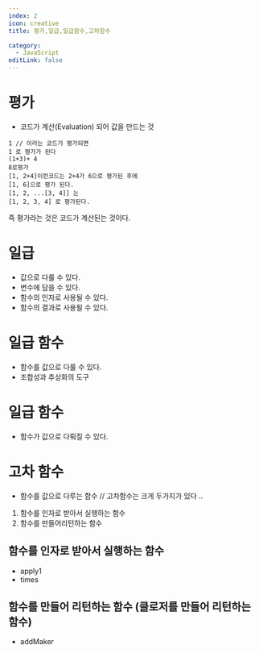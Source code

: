 ```yaml
---
index: 2
icon: creative
title: 평가,일급,일급함수,고차함수

category:
  - JavaScript
editLink: false
---
```

<script>const log = console.log;</script>

# 평가
- 코드가 계산(Evaluation) 되어 값을 만드는 것

```
1 // 이라는 코드가 평가되면 
1 로 평가가 된다
(1+3)+ 4
8로평가
[1, 2+4]이런코드는 2+4가 6으로 평가된 후에
[1, 6]으로 평가 된다.
[1, 2, ...[3, 4]] 는 
[1, 2, 3, 4] 로 평가된다.

```
즉 평가라는 것은 코드가 계산된는 것이다.

# 일급
- 값으로 다룰 수 있다.
- 변수에 담을 수 있다.
- 함수의 인자로 사용될 수 있다.
- 함수의 결과로 사용될 수 있다.

<script>
  const a = 10; // 10이라는 값을 a 라는 변수에 담을 수 있고, 이 값은 값으로 다룰 수 있다
  const add10 = a => a + 10; // add10의 인자로 a가 사용 될 수 있다.
  const r = add10(a); // 함수의 결과로 사용 될 수 있다.
  // log(r);
</script>

# 일급 함수
- 함수를 값으로 다룰 수 있다.
- 조합성과 추상화의 도구

<script>
  const add5 = a => a + 5; // 함수를 값으로 담을 수 있다. 변수에 함수를 담아서 다룰 수 있다
  log(add5); // a => a+5
  log(add5(5)); // 평가에서 값을 다른 함수로 전달 가능 //10

  const f1 = () => () => 1; // 함수가 일급이라는 것은 함수의 결과값으로 함수가 사용되어 질 수 있다는 것 
                          // f1 이라는 함수는 실행됐을 떄 다시 함수를 리턴할 수 있다.
  log(f1()); // 실행한 결과를 전달하면 함수가 출력 // () => 1  // 이 함수의 결과는 함수

  const f2 = f1(); // 이런 함수는 다시 이렇게 다른 변수에 담을 수 있고
  log(f2); // 같은 값 출력 () => 
  log(f2()); // 담겨진 함수를 원하는 시점에 평가해서 결과를 만들 수 있다. 

//자바스크립트에서 함수가 일급이라는 이야기는 자바스크립트에서 조합성과 추상화의 도구로 함수를 잘 사용 할 수 있다는 이야기
//이러한 이야기를 앞으로 강의에서 살펴보는 것  
</script>


<script>const log = console.log</script>

# 일급 함수
- 함수가 값으로 다뤄질 수 있다.

# 고차 함수
- 함수를 값으로 다루는 함수 
// 고차함수는 크게 두가지가 있다 ..
1. 함수를 인자로 받아서 실행하는 함수  
2. 함수를 만들어리턴하는 함수

## 함수를 인자로 받아서 실행하는 함수
- apply1
- times

<script>
  const apply1 = f => f(1); // 함수를 받아서 함수에 1을 적용하는 함수 함수를 인자값으로 다루고 있기 때문에 
  // 고차함수라고 부른다 
  const add2 = a => a + 2;
  log(apply1(add2)); // f(1) => 이런샘 (a=> a+2)(1);
  log(apply1(a => a - 1)); //apply1은 함수를 받아서 함수를 실행하는 프로그램이니까 다른 함수 넣을 수 도 있다.

  const times = (f, n) => {  // 함수를 만들어서 n 만큼 실행할 때 실행한 번째도 f에 전달하는
    let i = -1;
    while (++i < n) f(i);
  };

  times(log, 3); // log(0) , log(1) ,log)(2) 

  times(a => log(a + 10), 3);

  // 함수를 인자로 받아서 실행하면서 원하는 인자를 적용하는 함수 이런 프로그램을 applicative?프로그램 이라고도 한다.
</script>

## 함수를 만들어 리턴하는 함수 (클로저를 만들어 리턴하는 함수)
- addMaker

<script>
  const addMaker = a => b => a + b;
  const add10 = addMaker(10);  //여기서 클로저란  b => a + b 이함수가 앞의 a를 계속해서 기억한다는 뜻이다.
  // b => a + b; 함수는 함수이자 a 를 기억하는 클로저 이다. `= a => b => a + b;`
  //클로저는 이 함수가 만들어질때 환경인 a와 함수(b => a + b)그 자체의 객체를 통칭해서 말하는 용어 addMaker 는 클로저를
  리턴하는 함수이고 함수가 함수를 만들어서 리턴할 때는 결국엔 클로저를 만들어서 리턴하기 위해서 사용한다.
  log(add10) // b => a+5 함수를 리턴 
  log(add10(5)); // 15
  log(add10(10)); // 20
</script>